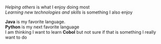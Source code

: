 *Helping others* is what I enjoy doing most <br>
_Learning new technologies and skills_ is something I also enjoy

**Java** is my favorite language. <br>
__Python__ is my next favorite language <br>
I am thinking I want to learn **Cobol** but not sure if that is something I really want to do
